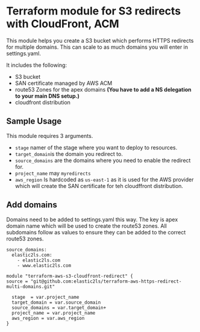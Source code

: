 # Terraform module for S3 redirects with CloudFront, ACM

This module helps you create a S3 bucket which performs HTTPS redirects for multiple domains. This can scale to as much domains you will enter in settings.yaml.

It includes the following:

* S3 bucket
* SAN certificate managed by AWS ACM
* route53 Zones for the apex domains **(You have to add a NS delegation to your main DNS setup.)**
* cloudfront distribution


## Sample Usage
This module requires 3 arguments.
* `stage` namer of the stage where you want to deploy to resources.
* `target_domain`is the domain you redirect to.
* `source_domains` are the domains where you need to enable the redirect for.
* `project_name` may `myredirects`
* `aws_region` Is hardcoded as `us-east-1` as it is used for the AWS provider which will create the SAN certificate for teh cloudffront distribution.

## Add domains

Domains need to be added to settings.yaml this way. The key is apex domain name which will be used to create the route53 zones. All subdomains follow as values to ensure they can be added to the correct route53 zones.
```
source_domains:
  elastic2ls.com:
    - elastic2ls.com
    - www.elastic2ls.com
```



```
module "terraform-aws-s3-cloudfront-redirect" {
source = "git@github.com:elastic2ls/terraform-aws-https-redirect-multi-domains.git"

  stage  = var.project_name
  target_domain = var.source_domain
  source_domains = var.target_domain+
  project_name = var.project_name
  aws_region = var.aws_region
}
```
